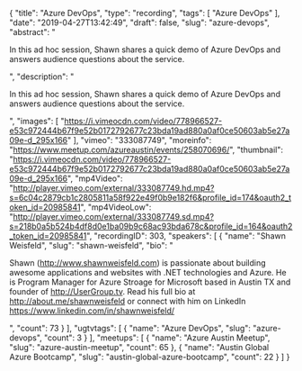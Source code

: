 {
  "title": "Azure DevOps",
  "type": "recording",
  "tags": [
    "Azure DevOps"
  ],
  "date": "2019-04-27T13:42:49",
  "draft": false,
  "slug": "azure-devops",
  "abstract": "<p>In this ad hoc session, Shawn shares a quick demo of Azure DevOps and answers audience questions about the service. </p>",
  "description": "<p>In this ad hoc session, Shawn shares a quick demo of Azure DevOps and answers audience questions about the service. </p>",
  "images": [
    "https://i.vimeocdn.com/video/778966527-e53c972444b67f9e52b0172792677c23bda19ad880a0af0ce50603ab5e27a09e-d_295x166"
  ],
  "vimeo": "333087749",
  "moreinfo": "https://www.meetup.com/azureaustin/events/258070696/",
  "thumbnail": "https://i.vimeocdn.com/video/778966527-e53c972444b67f9e52b0172792677c23bda19ad880a0af0ce50603ab5e27a09e-d_295x166",
  "mp4Video": "http://player.vimeo.com/external/333087749.hd.mp4?s=6c04c2879cb1c2805811a58f922e49f0b9e182f6&profile_id=174&oauth2_token_id=20985841",
  "mp4VideoLow": "http://player.vimeo.com/external/333087749.sd.mp4?s=218b0a5b524b4df8d0e1ba09b9c68ac93bda678c&profile_id=164&oauth2_token_id=20985841",
  "recordingID": 303,
  "speakers": [
    {
      "name": "Shawn Weisfeld",
      "slug": "shawn-weisfeld",
      "bio": "<p>Shawn (http://www.shawnweisfeld.com) is passionate about building awesome applications and websites with .NET technologies and Azure. He is Program Manager for Azure Stroage for Microsoft based in Austin TX and founder of http://UserGroup.tv. Read his full bio at http://about.me/shawnweisfeld or connect with him on LinkedIn https://www.linkedin.com/in/shawnweisfeld/</p>",
      "count": 73
    }
  ],
  "ugtvtags": [
    {
      "name": "Azure DevOps",
      "slug": "azure-devops",
      "count": 3
    }
  ],
  "meetups": [
    {
      "name": "Azure Austin Meetup",
      "slug": "azure-austin-meetup",
      "count": 65
    },
    {
      "name": "Austin Global Azure Bootcamp",
      "slug": "austin-global-azure-bootcamp",
      "count": 22
    }
  ]
}